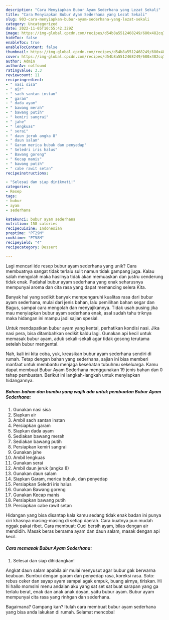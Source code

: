 ```yaml
---
description: "Cara Menyiapkan Bubur Ayam Sederhana yang Lezat Sekali"
title: "Cara Menyiapkan Bubur Ayam Sederhana yang Lezat Sekali"
slug: 903-cara-menyiapkan-bubur-ayam-sederhana-yang-lezat-sekali
category: Uncategorized
date: 2022-11-05T10:55:42.329Z
image: https://img-global.cpcdn.com/recipes/d54b8a5512468249/680x482cq70/bubur-ayam-sederhana-foto-resep-utama.jpg
hideToc: false
enableToc: true
enableTocContent: false
thumbnail: https://img-global.cpcdn.com/recipes/d54b8a5512468249/680x482cq70/bubur-ayam-sederhana-foto-resep-utama.jpg
cover: https://img-global.cpcdn.com/recipes/d54b8a5512468249/680x482cq70/bubur-ayam-sederhana-foto-resep-utama.jpg
author: Admin
authorAv: notfound
ratingvalue: 3.3
reviewcount: 11
recipeingredient:
- " nasi sisa"
- " air"
- " sach santan instan"
- " garam"
- " dada ayam"
- " bawang merah"
- " bawang putih"
- " kemiri sangrai"
- " jahe"
- " lengkuas"
- " serai"
- " daun jeruk angka 8"
- " daun salam"
- " Garam merica bubuk dan penyedap"
- " Seledri iris halus"
- " Bawang goreng"
- " Kecap manis"
- " bawang putih"
- " cabe rawit setan"
recipeinstructions:

- "Selesai dan siap dinikmati!"
categories:
- Resep
tags:
- bubur
- ayam
- sederhana

katakunci: bubur ayam sederhana 
nutrition: 158 calories
recipecuisine: Indonesian
preptime: "PT29M"
cooktime: "PT58M"
recipeyield: "4"
recipecategory: Dessert

---
```





Lagi mencari ide resep bubur ayam sederhana yang unik? Cara membuatnya sangat tidak terlalu sulit namun tidak gampang juga. Kalau salah mengolah maka hasilnya tidak akan memuaskan dan justru cenderung tidak enak. Padahal bubur ayam sederhana yang enak seharusnya mempunyai aroma dan cita rasa yang dapat memancing selera Kita.





Banyak hal yang sedikit banyak mempengaruhi kualitas rasa dari bubur ayam sederhana, mulai dari jenis bahan, lalu pemilihan bahan segar dan Bagus, sampai cara mengolah dan menyajikannya. Tidak usah pusing jika mau menyiapkan bubur ayam sederhana enak,      asal sudah tahu triknya maka hidangan ini mampu jadi sajian spesial.














Untuk mendapatkan bubur ayam yang kental, perhatikan kondisi nasi. Jika nasi pera, bisa ditambahkan sedikit kaldu lagi. Gunakan api kecil untuk memasak bubur ayam, aduk sekali-sekali agar tidak gosong terutama setelah bubur mengental.






Nah, kali ini kita coba, yuk, kreasikan bubur ayam sederhana sendiri di rumah. Tetap dengan bahan yang sederhana, sajian ini bisa memberi manfaat untuk membantu menjaga kesehatan tubuhmu sekeluarga. Kamu dapat membuat Bubur Ayam Sederhana menggunakan 19 jenis bahan dan 0 tahap pembuatan. Berikut ini langkah-langkah untuk menyiapkan hidangannya.

<!--inarticleads1-->

##### Bahan-bahan dan bumbu yang wajib ada untuk pembuatan Bubur Ayam Sederhana:

1. Gunakan  nasi sisa
1. Siapkan  air
1. Ambil  sach santan instan
1. Persiapkan  garam
1. Siapkan  dada ayam
1. Sediakan  bawang merah
1. Sediakan  bawang putih
1. Persiapkan  kemiri sangrai
1. Gunakan  jahe
1. Ambil  lengkuas
1. Gunakan  serai
1. Ambil  daun jeruk (angka 8)
1. Gunakan  daun salam
1. Siapkan  Garam, merica bubuk, dan penyedap
1. Persiapkan  Seledri iris halus
1. Gunakan  Bawang goreng
1. Gunakan  Kecap manis
1. Persiapkan  bawang putih
1. Persiapkan  cabe rawit setan


Hidangan yang bisa disantap kala kamu sedang tidak enak badan ini punya ciri khasnya masing-masing di setiap daerah. Cara buatnya pun mudah nggak pakai ribet. Cara membuat: Cuci bersih ayam, bilas dengan air mendidih. Masak beras bersama ayam dan daun salam, masak dengan api kecil. 

<!--inarticleads2-->

##### Cara memasak Bubur Ayam Sederhana:


1. Selesai dan siap dihidangkan!

Angkat daun salam apabila air mulai menyusut agar bubur gak berwarna keabuan. Bumbui dengan garam dan penyedap rasa, koreksi rasa. Soto: rebus ceker dan sayap ayam sampai agak empuk, buang airnya, tiriskan. Hi hi hallo momsIni menu andalan aku yang sat set sat buat sarapan yang ga terlalu berat, enak dan anak anak doyan, yaitu bubur ayam. Bubur ayam mempunyai cita rasa yang rinhgan dan sederhana. 

Bagaimana? Gampang kan? Itulah cara membuat bubur ayam sederhana yang bisa anda lakukan di rumah. Selamat mencoba!
